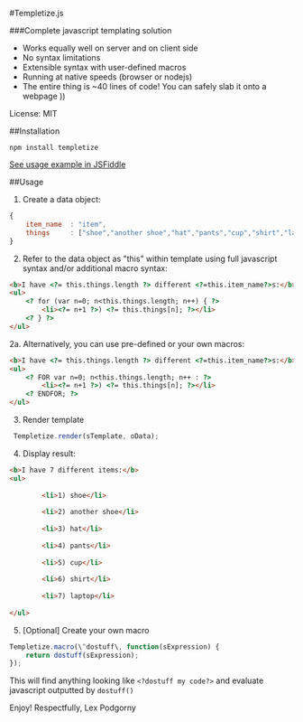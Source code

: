 #Templetize.js

###Complete javascript templating solution

- Works equally well on server and on client side
- No syntax limitations
- Extensible syntax with user-defined macros
- Running at native speeds (browser or nodejs)
- The entire thing is ~40 lines of code! You can safely slab it onto a webpage ))

License: MIT

##Installation

`npm install templetize`

[See usage example in JSFiddle](http://jsfiddle.net/D6yb8/2/)

##Usage

1. Create a data object:

```javascript
{
	item_name  : "item",
	things     : ["shoe","another shoe","hat","pants","cup","shirt","laptop"]
}
```

2. Refer to the data object as "this" within template using full javascript syntax and/or additional macro syntax:

```html
<b>I have <?= this.things.length ?> different <?=this.item_name?>s:</b>
<ul>
	<? for (var n=0; n<this.things.length; n++) { ?>
		<li><?= n+1 ?>) <?= this.things[n]; ?></li>
	<? } ?>
</ul>
```

2a. Alternatively, you can use pre-defined or your own macros:

```html
<b>I have <?= this.things.length ?> different <?=this.item_name?>s:</b>
<ul>
	<? FOR var n=0; n<this.things.length; n++ : ?>
		<li><?= n+1 ?>) <?= this.things[n]; ?></li>
	<? ENDFOR; ?>
</ul>
```

3. Render template

```javascript
 Templetize.render(sTemplate, oData);
```

4. Display result:

```html
<b>I have 7 different items:</b>
<ul>
	
		<li>1) shoe</li>
	
		<li>2) another shoe</li>
	
		<li>3) hat</li>
	
		<li>4) pants</li>
	
		<li>5) cup</li>
	
		<li>6) shirt</li>
	
		<li>7) laptop</li>
	
</ul>
```

5. [Optional] Create your own macro

```javascript
Templetize.macro(\^dostuff\, function(sExpression) {
	return dostuff(sExpression);
}); 
```

This will find anything looking like `<?dostuff my code?>` and evaluate javascript outputted by `dostuff()`

Enjoy!
Respectfully, Lex Podgorny




